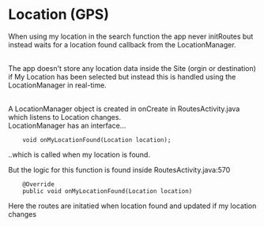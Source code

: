 # Location (GPS)
When using my location in the search function the app never initRoutes but instead waits for a location found callback from the LocationManager.<br/><br/>

The app doesn't store any location data inside the Site (orgin or destination) if My Location has been selected but instead this is handled using the LocationManager in real-time.<br/><br/>

A LocationManager object is created in onCreate in RoutesActivity.java which listens to Location changes. <br/>
LocationManager has an interface...
```
    void onMyLocationFound(Location location);
```
..which is called when my location is found. <br/>

But the logic for this function is found inside RoutesActivity.java:570
```
    @Override
    public void onMyLocationFound(Location location)
```
Here the routes are initatied when location found and updated if my location changes
